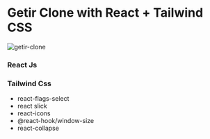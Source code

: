 # Getir Clone with React + Tailwind CSS

![getir-clone](https://user-images.githubusercontent.com/82974297/193119240-92ed410e-cd78-44b1-b2c6-c1b30493d166.png)


### React Js
### Tailwind Css

- react-flags-select
- react slick
- react-icons
- @react-hook/window-size
- react-collapse


